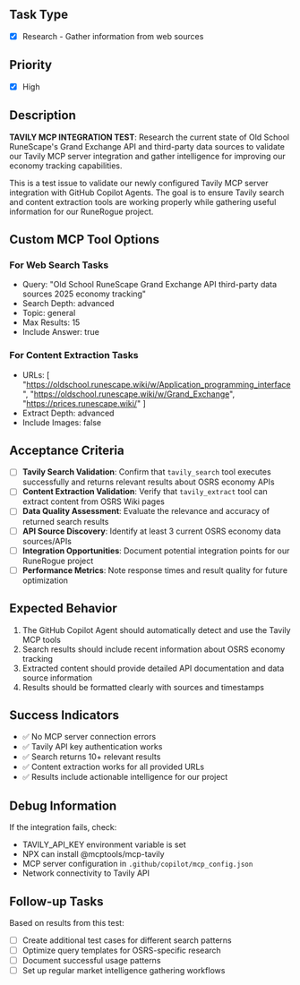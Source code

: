 ## Task Type
- [x] Research - Gather information from web sources

## Priority
- [x] High

## Description
**TAVILY MCP INTEGRATION TEST**: Research the current state of Old School RuneScape's Grand Exchange API and third-party data sources to validate our Tavily MCP server integration and gather intelligence for improving our economy tracking capabilities.

This is a test issue to validate our newly configured Tavily MCP server integration with GitHub Copilot Agents. The goal is to ensure Tavily search and content extraction tools are working properly while gathering useful information for our RuneRogue project.

## Custom MCP Tool Options

### For Web Search Tasks
- Query: "Old School RuneScape Grand Exchange API third-party data sources 2025 economy tracking"
- Search Depth: advanced
- Topic: general
- Max Results: 15
- Include Answer: true

### For Content Extraction Tasks
- URLs: [
    "https://oldschool.runescape.wiki/w/Application_programming_interface",
    "https://oldschool.runescape.wiki/w/Grand_Exchange",
    "https://prices.runescape.wiki/"
  ]
- Extract Depth: advanced
- Include Images: false

## Acceptance Criteria
- [ ] **Tavily Search Validation**: Confirm that `tavily_search` tool executes successfully and returns relevant results about OSRS economy APIs
- [ ] **Content Extraction Validation**: Verify that `tavily_extract` tool can extract content from OSRS Wiki pages
- [ ] **Data Quality Assessment**: Evaluate the relevance and accuracy of returned search results
- [ ] **API Source Discovery**: Identify at least 3 current OSRS economy data sources/APIs
- [ ] **Integration Opportunities**: Document potential integration points for our RuneRogue project
- [ ] **Performance Metrics**: Note response times and result quality for future optimization

## Expected Behavior
1. The GitHub Copilot Agent should automatically detect and use the Tavily MCP tools
2. Search results should include recent information about OSRS economy tracking
3. Extracted content should provide detailed API documentation and data source information
4. Results should be formatted clearly with sources and timestamps

## Success Indicators
- ✅ No MCP server connection errors
- ✅ Tavily API key authentication works
- ✅ Search returns 10+ relevant results
- ✅ Content extraction works for all provided URLs
- ✅ Results include actionable intelligence for our project

## Debug Information
If the integration fails, check:
- TAVILY_API_KEY environment variable is set
- NPX can install @mcptools/mcp-tavily
- MCP server configuration in `.github/copilot/mcp_config.json`
- Network connectivity to Tavily API

## Follow-up Tasks
Based on results from this test:
- [ ] Create additional test cases for different search patterns
- [ ] Optimize query templates for OSRS-specific research
- [ ] Document successful usage patterns
- [ ] Set up regular market intelligence gathering workflows

